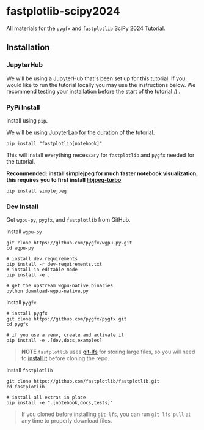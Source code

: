 # fastplotlib-scipy2024

All materials for the `pygfx` and `fastplotlib` SciPy 2024 Tutorial.

## Installation

### JupyterHub

We will be using a JupyterHub that's been set up for this tutorial. If you would like to run the tutorial locally you may use the instructions below. We recommend testing your installation before the start of the tutorial :) .

### PyPi Install

Install using `pip`.

We will be using JupyterLab for the duration of the tutorial.

```commandline
pip install "fastplotlib[notebook]"
```

This will install everything necessary for `fastplotlib` and `pygfx` needed for the tutorial.

**Recommended: install simplejpeg for much faster notebook visualization, this requires you to first install [libjpeg-turbo](https://libjpeg-turbo.org/)**

```commandline
pip install simplejpeg
```
### Dev Install

Get `wgpu-py`, `pygfx`, and `fastplotlib` from GitHub. 

Install `wgpu-py`
```commandline
git clone https://github.com/pygfx/wgpu-py.git
cd wgpu-py

# install dev requirements
pip install -r dev-requirements.txt
# install in editable mode
pip install -e .

# get the upstream wgpu-native binaries
python download-wgpu-native.py
```

Install `pygfx`
```
# install pygfx 
git clone https://github.com/pygfx/pygfx.git
cd pygfx

# if you use a venv, create and activate it
pip install -e .[dev,docs,examples]
```
> **NOTE**
> `fastplotlib` uses [git-lfs](https://git-lfs.com/) for storing large files, so you will need to [install it](https://github.com/git-lfs/git-lfs#installing) before cloning the repo.

Install `fastplotlib`
```
git clone https://github.com/fastplotlib/fastplotlib.git
cd fastplotlib

# install all extras in place
pip install -e ".[notebook,docs,tests]"
```
> If you cloned before installing `git-lfs`, you can run `git lfs pull` at any time to properly download files.
